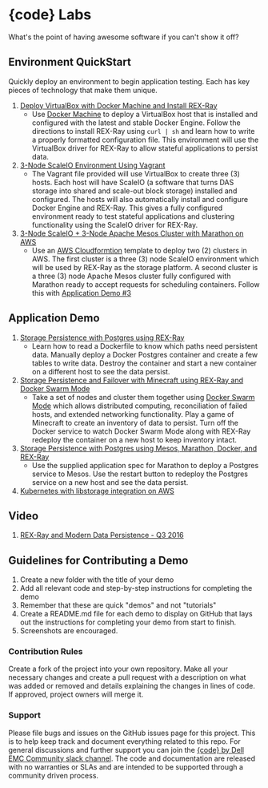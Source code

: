 # {code} Labs

What's the point of having awesome software if you can't show it off?

## Environment QuickStart

Quickly deploy an environment to begin application testing. Each 
has key pieces of technology that make them unique.

1. [Deploy VirtualBox with Docker Machine and Install REX-Ray](https://github.com/codedellemc/labs/tree/master/setup-virtualbox-dockermachine)
    - Use [Docker Machine](https://github.com/docker/machine) to deploy a VirtualBox host that is installed and
    configured with the latest and stable Docker Engine. Follow the directions
    to install REX-Ray using `curl | sh` and learn how to write a properly
    formatted configuration file. This environment will use the VirtualBox
    driver for REX-Ray to allow stateful applications to persist data.
2. [3-Node ScaleIO Environment Using Vagrant](https://github.com/codedellemc/labs/tree/master/setup-scaleio-vagrant)
    - The Vagrant file provided will use VirtualBox to create three (3)
    hosts. Each host will have ScaleIO (a software that turns DAS
    storage into shared and scale-out block storage) installed and configured.
    The hosts will also automatically install and configure Docker Engine and
    REX-Ray. This gives a fully configured environment ready to test stateful
    applications and clustering functionality using the ScaleIO driver for
    REX-Ray.
3. [3-Node ScaleIO + 3-Node Apache Mesos Cluster with Marathon on AWS](https://github.com/codedellemc/scaleio-framework/tree/master/demo)
    - Use an [AWS Cloudformtion](https://aws.amazon.com/cloudformation/)
    template to deploy two (2) clusters in AWS. The first cluster is a three (3)
    node
    ScaleIO environment which will be used by REX-Ray as the storage platform. A
    second cluster is a three (3) node Apache Mesos cluster fully configured
    with Marathon ready to accept requests for scheduling containers. Follow
    this with [Application Demo #3](https://github.com/codedellemc/labs/tree/master/demo-persistence-with-postgres-marathon-docker)

## Application Demo

1. [Storage Persistence with Postgres using REX-Ray](https://github.com/codedellemc/labs/tree/master/demo-persistence-with-postgres-docker)
    - Learn how to read a Dockerfile to know which paths need persistent data.
    Manually deploy a Docker Postgres container and create a few tables to write
    data. Destroy the container and start a new container on a different host to
    see the data persist.
2. [Storage Persistence and Failover with Minecraft using REX-Ray and Docker Swarm Mode](https://github.com/codedellemc/labs/tree/master/demo-persistence-with-minecraft-docker)
    - Take a set of nodes and cluster them together using [Docker Swarm Mode](https://docs.docker.com/engine/swarm/)
    which allows distributed computing, reconciliation of failed hosts, and
    extended networking functionality. Play a game of Minecraft to create an
    inventory of data to persist. Turn off the Docker service to watch Docker
    Swarm Mode along with REX-Ray redeploy the container on a new host to keep
    inventory intact.
3. [Storage Persistence with Postgres using Mesos, Marathon, Docker, and REX-Ray](https://github.com/codedellemc/labs/tree/master/demo-persistence-with-postgres-marathon-docker)
    - Use the supplied application spec for Marathon to deploy a Postgres
    service to Mesos. Use the restart button to redeploy the Postgres service on
    a new host and see the data persist.
4. [Kubernetes with libstorage integration on AWS](https://github.com/codedellemc/labs/tree/master/demo-kubernetes-with-libstorage)

## Video

1. [REX-Ray and Modern Data Persistence - Q3 2016](https://www.youtube.com/watch?v=EnMsUKSsK0s&list=PLbssOJyyvHuWiBQAg9EFWH570timj2fxt&index=2)

## Guidelines for Contributing a Demo

1. Create a new folder with the title of your demo
2. Add all relevant code and step-by-step instructions for completing the demo
3. Remember that these are quick "demos" and not "tutorials"
4. Create a README.md file for each demo to display on GitHub that lays out the instructions for completing your demo from start to finish.
5. Screenshots are encouraged. 

### Contribution Rules

Create a fork of the project into your own repository. Make all your necessary changes and create a pull request with a description on what was added or removed and details explaining the changes in lines of code. If approved, project owners will merge it.


### Support

Please file bugs and issues on the GitHub issues page for this project. This is to help keep track and document everything related to this repo. For general discussions and further support you can join the [{code} by Dell EMC Community slack channel](http://community.codedellemc.com/). The code and documentation are released with no warranties or SLAs and are intended to be supported through a community driven process.